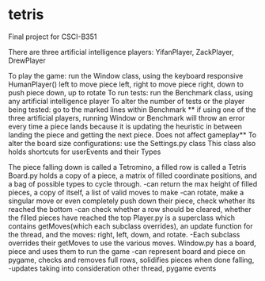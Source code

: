 # tetris
Final project for CSCI-B351

There are three artificial intelligence players: YifanPlayer, ZackPlayer, DrewPlayer

To play the game: run the Window class, using the keyboard responsive HumanPlayer()
  left to move piece left, right to move piece right, down to push piece down, up to rotate
To run tests: run the Benchmark class, using any artificial intelligence player
  To alter the number of tests or the player being tested: go to the marked lines within Benchmark
** if using one of the three artificial players, running Window or Benchmark will throw
    an error every time a piece lands because it is updating the heuristic in between
    landing the piece and getting the next piece. Does not affect gameplay**
To alter the board size configurations: use the Settings.py class
  This class also holds shortcuts for userEvents and their Types

The piece falling down is called a Tetromino, a filled row is called a Tetris
Board.py holds a copy of a piece, a matrix of filled coordinate positions, and a bag of possible types to cycle through.
  -can return the max height of filled pieces, a copy of itself, a list of valid moves to make
  -can rotate, make a singular move or even completely push down their piece, check whether its reached the bottom
  -can check whether a row should be cleared, whether the filled pieces have reached the top
Player.py is a superclass which contains getMoves(which each subclass overrides), an update function for 
  the thread, and the moves: right, left, down, and rotate. 
  -Each subclass overrides their getMoves to use the various moves.
Window.py has a board, piece and uses them to run the game
  -can represent board and piece on pygame, checks and removes full rows, solidifies pieces when done falling, 
  -updates taking into consideration other thread, pygame events
